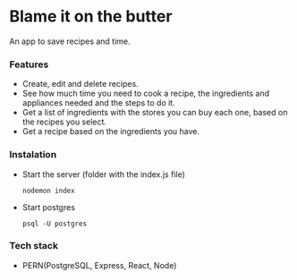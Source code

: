 # Blame it on the butter
An app to save recipes and time.

### Features
- Create, edit and delete recipes.
- See how much time you need to cook a recipe, the ingredients and appliances needed and the steps to do it.
- Get a list of ingredients with the stores you can buy each one, based on the recipes you select.
- Get a recipe based on the ingredients you have.


### Instalation
- Start the server (folder with the index.js file)
  ```
  nodemon index
  ```
- Start postgres
  ```
  psql -U postgres
  ```
### Tech stack
- PERN(PostgreSQL, Express, React, Node)